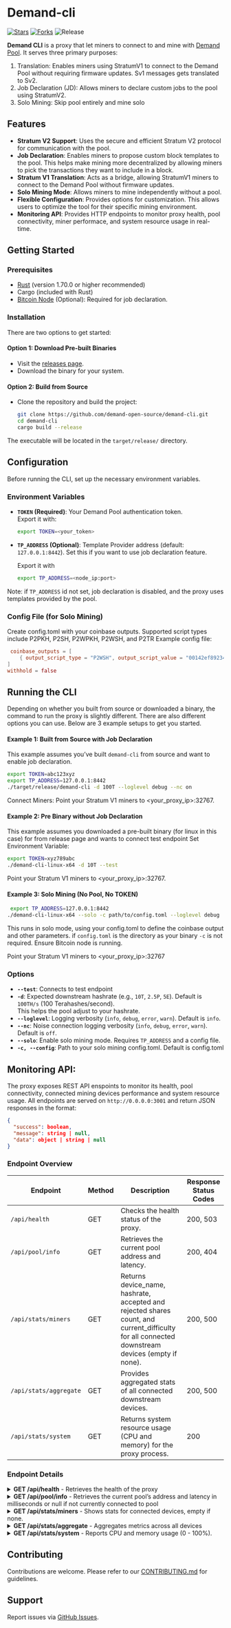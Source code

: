 # Demand-cli
[![Stars](https://img.shields.io/github/stars/demand-open-source/demand-cli?style=social)](https://github.com/demand-open-source/demand-cli)
[![Forks](https://img.shields.io/github/forks/demand-open-source/demand-cli?style=social)](https://github.com/demand-open-source/demand-cli)
![Release](https://img.shields.io/github/v/release/demand-open-source/demand-cli)

**Demand CLI** is a proxy that let miners to connect to and mine with [Demand Pool](https://dmnd.work). It serves three primary purposes: 
  1. Translation: Enables miners using StratumV1 to connect to the Demand Pool without requiring firmware updates. Sv1 messages gets translated to Sv2.
  2. Job Declaration (JD): Allows miners to declare custom jobs to the pool using StratumV2.
  3. Solo Mining: Skip pool entirely and mine solo


## Features
- **Stratum V2 Support**: Uses the secure and efficient Stratum V2 protocol for communication with the pool.
- **Job Declaration**: Enables miners to propose custom block templates to the pool. This helps make mining more decentralized by allowing miners to pick the transactions they want to include in a block.
- **Stratum V1 Translation**: Acts as a bridge, allowing StratumV1 miners to connect to the Demand Pool without firmware updates.
- **Solo Mining Mode**: Allows miners to mine independently without a pool. 
- **Flexible Configuration**: Provides options for customization. This allows users to optimize the tool for their specific mining environment.
- **Monitoring API**: Provides HTTP endpoints to monitor proxy health, pool connectivity, miner performace, and system resource usage in real-time.

## Getting Started

### Prerequisites

- [Rust](https://www.rust-lang.org/tools/install) (version 1.70.0 or higher recommended)
- Cargo (included with Rust)
- [Bitcoin Node](https://github.com/Sjors/bitcoin) (Optional): Required for job declaration.

### Installation

There are two options to get started:

#### Option 1: Download Pre-built Binaries

  - Visit the [releases page](https://github.com/demand-open-source/demand-cli/releases/tag/v0.1.1).
  - Download the binary for your system.

#### Option 2: Build from Source

- Clone the repository and build the project:
    ```bash
    git clone https://github.com/demand-open-source/demand-cli.git
    cd demand-cli
    cargo build --release
    ```

The executable will be located in the `target/release/` directory.

## Configuration

Before running the CLI, set up the necessary environment variables.

### Environment Variables

- **`TOKEN` (Required)**: Your Demand Pool authentication token.  
  Export it with:

  ```bash
  export TOKEN=<your_token>
  ```

- **`TP_ADDRESS` (Optional)**: Template Provider address (default: `127.0.0.1:8442`). Set this if you want to use job declaration feature.

  Export it with
  ```bash
  export TP_ADDRESS=<node_ip:port>
  ```
Note: if `TP_ADDRESS` id not set, job declaration is disabled, and the proxy uses  templates provided by the pool.

### Config File (for Solo Mining)
Create config.toml with your coinbase outputs. Supported script types include P2PKH, P2SH, P2WPKH, P2WSH,  and P2TR
Example config file:
```toml
 coinbase_outputs = [
    { output_script_type = "P2WSH", output_script_value = "00142ef89234bc95136eb9e6fee9d32722ebd8c1f0ab" }
]
withhold = false
```

## Running the CLI

Depending on whether you built from source or downloaded a binary, the command to run the proxy is slightly different. There are also different options you can use. 
Below are 3 example setups to get you started.

#### Example 1: Built from Source with Job Declaration

This example assumes you’ve built `demand-cli` from source and want to enable job declaration.

   ```bash
   export TOKEN=abc123xyz
   export TP_ADDRESS=127.0.0.1:8442
   ./target/release/demand-cli -d 100T --loglevel debug --nc on
  ```

Connect Miners:
Point your Stratum V1 miners  to <your_proxy_ip>:32767.

#### Example 2: Pre Binary without Job Declaration
This example assumes you downloaded a pre-built binary (for linux in this case) for from release page and wants to connect test endpoint
Set Environment Variable:
  ```bash
  export TOKEN=xyz789abc
  ./demand-cli-linux-x64 -d 10T --test
  ```

Point your Stratum V1 miners  to <your_proxy_ip>:32767.

#### Example 3: Solo Mining (No Pool, No TOKEN)
```bash
 export TP_ADDRESS=127.0.0.1:8442
./demand-cli-linux-x64 --solo -c path/to/config.toml --loglevel debug
```
This runs in solo mode, using your config.toml to define the coinbase output and other parameters. if `config.toml` is the directory as your binary `-c` is not required. Ensure Bitcoin node is running.

Point your Stratum V1 miners  to <your_proxy_ip>:32767

### Options

  - **`--test`**: Connects to test endpoint
  - **`-d`**: Expected downstream hashrate (e.g., `10T`, `2.5P`, `5E`). Default is `100TH/s` (100 Terahashes/second).  
    This helps the pool adjust to your hashrate.
  - **`--loglevel`**: Logging verbosity (`info`, `debug`, `error`, `warn`). Default is `info`.
  - **`--nc`**: Noise connection logging verbosity (`info`, `debug`, `error`, `warn`). Default is `off`.
  - **`--solo`**: Enable solo mining mode. Requires `TP_ADDRESS` and a config file.
  - **`-c, --config`**: Path to your solo mining config.toml. Default is config.toml


## Monitoring API:

  The proxy exposes REST API enspoints to monitor its health, pool connectivity, connected mining devices performance and system resource usage. All endpoints are served on `http://0.0.0.0:3001` and return JSON responses in the format:

  ```json
  {
    "success": boolean,
    "message": string | null,
    "data": object | string | null
  }
  ```

  ### Endpoint Overview


  | Endpoint             | Method | Description                                                                 | Response Status Codes |
  |----------------------|--------|-----------------------------------------------------------------------------|-----------------------|
  | `/api/health`            | GET    | Checks the health status of the proxy.                                       | 200, 503              |
  | `/api/pool/info`         | GET    | Retrieves the current pool address and latency.                              | 200, 404                   |
  | `/api/stats/miners`      | GET    | Returns device_name, hashrate, accepted and rejected shares count, and current_difficulty for all connected downstream devices (empty if none). | 200, 500              |
  | `/api/stats/aggregate`   | GET    | Provides aggregated stats of all connected downstream devices.                     | 200, 500              |
  | `/api/stats/system`      | GET    | Returns system resource usage (CPU and memory) for the proxy process.        | 200                   |


### Endpoint Details

<details>
<summary><strong>GET /api/health</strong> - Retrieves the health of the proxy</summary>

- **Responses**:
  - **200 OK** (Healthy):
    ```json
    { "success": true, "message": null, "data": "Proxy OK" }
    ```
  - **503 Service Unavailable** (Unhealthy):
    ```json
    { "success": false, "message": "<reason>", "data": null }
    ```

</details>

<details>
<summary><strong>GET /api/pool/info</strong> - Retrieves the current pool’s address and latency in milliseconds or null if not currently connected to pool</summary>

- **Responses**:
  - **200 OK** (Connected to Pool):
    ```json
    {
      "success": true,
      "data": {
        "address": "<pool_address>",
        "latency": "5072"
      }
    }
    ```
  - **200 OK** (Solo mining):
    ```json
    {
      "success": true,
      "data": {
        "pool": "Not connected to pool. Mining solo :)",
      }
    }
    ```
  - **400 NOT_FOUND** (Not connected to Pool):
    ```json
    { "success": true, "data": { "address": null, "latency": null } }
    ```

</details>

<details>
<summary><strong>GET /api/stats/miners</strong> - Shows stats for connected devices, empty if none.</summary>

- **Responses**:
  - **200 OK** (Miing devices connected):
    ```json
    {
      "success":true,
      "message":null,
      "data":{
        "3":{
          "device_name":"cpuminer/2.5.1",
          "hashrate":4721719.5,
          "accepted_shares":273,
          "rejected_shares":22,
          "current_difficulty":0.0065961657
          },
          "2":{
            "device_name":"cpuminer/2.5.1",
            "hashrate":6464463.0,
            "accepted_shares":413,
            "rejected_shares":64,
            "current_difficulty":0.00903075
            }
          }
      }
    ```
  - **200 OK** (No connected devices):
    ```json
    { "success": true, "message": null,"data": {} }
    ```
  - **500 Internal Server Error**:
    ```json
    { "success": false, "message": "Failed to collect stats: <error>", "data": null }
    ```

</details>

<details>
<summary><strong>GET /api/stats/aggregate</strong> - Aggregates metrics across all devices</summary>

- **Responses**:
  - **200 OK**:
    ```json
    {
      "success":true,
      "message":null,
      "data":{
        "total_connected_device":2,
        "aggregate_hashrate":11186182.5,
        "aggregate_accepted_shares":686,
        "aggregate_rejected_shares":86,
        "aggregate_diff":0.01562692
        }
    }
    ```
  - **500 Internal Server Error**:
    ```json
    { "success": false, "message": "Failed to collect stats: <error>", "data": null }
    ```

</details>

<details>
<summary><strong>GET /api/stats/system</strong> - Reports CPU and memory usage (0 - 100%).</summary>

- **Responses**:
  - **200 OK**:
    ```json
    {"success":true,"message":null,"data":{"cpu_usage_%":"0.565","memory_usage_bytes":25935872}}
    ```

</details>


## Contributing

Contributions are welcome. Please refer to our [CONTRIBUTING.md](CONTRIBUTING.md) for guidelines.

## Support

Report issues via [GitHub Issues](https://github.com/demand-open-source/demand-cli/issues).
